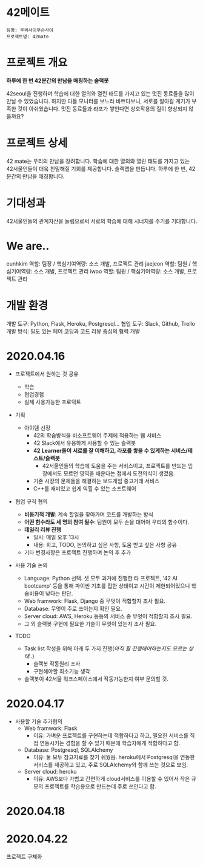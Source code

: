# 42메이트

    팀명: 우리사이무슨사이
    프로젝트명: 42mate

# 프로젝트 개요
**하루에 한 번 42분간의 만남을 매칭하는 슬랙봇**

42seoul을 진행하며 학습에 대한 열의와 열린 태도를 가지고 있는 멋진 동료들을 많이 만날 수 있었습니다. 
하지만 다들 모니터를 보느라 바쁘다보니, 서로를 알아갈 계기가 부족한 것이 아쉬웠습니다. 멋진 동료들과 라포가 쌓인다면 상호작용의 질이 향상되지 않을까요?



# 프로젝트 상세
42 mate는 우리의 만남을 장려합니다.
학습에 대한 열의와 열린 태도를 가지고 있는 42서울인들이 더욱 친밀해질 기회를 제공합니다.
슬랙앱을 만듭니다. 하루에 한 번, 42분간의 만남을 매칭합니다.


# 기대성과
42서울인들의 관계자산을 늘림으로써 서로의 학습에 대해 시너지를 주기를 기대합니다.

# We are..

eunhkim 역할: 팀장 / 핵심기여역량: 소스 개발, 프로젝트 관리
jaejeon 역할: 팀원 / 핵심기여역량: 소스 개발, 프로젝트 관리
iwoo 역할: 팀원 / 핵심기여역량: 소스 개발, 프로젝트 관리


# 개발 환경
개발 도구: Python, Flask, Heroku, Postgresql...
협업 도구: Slack, Github, Trello
개발 방식: 밀도 있는 페어 코딩과 코드 리뷰 중심의 협력 개발


# 2020.04.16

- 프로젝트에서 원하는 것 공유
  - 학습
  - 협업경험
  - 실제 사용가능한 프로덕트
  
- 기획
  - 아이템 선정
    - 42의 학습방식을 비소프트웨어 주제에 적용하는 웹 서비스
    - 42 Slack에서 유용하게 사용할 수 있는 슬랙봇
    - **42 Learner들이 서로를 잘 이해하고, 라포를 쌓을 수 있게하는 서비스/테스트/슬랙봇**
      - 42서울인들의 학습에 도움을 주는 서비스이고, 프로젝트를 만드는 입장에서도 모르던 영역을 배운다는 점에서 도전의식이 생겼음.
    - 기존 시장의 문제들을 해결하는 보드게임 중고거래 서비스
    - C++를 재미있고 쉽게 익힐 수 있는 소프트웨어

- 협업 규칙 협의
    - **비동기적 개발**: 계속 할일을 찾아가며 코드를 개발하는 방식
    - **어떤 함수라도 세 명의 참여 필수**: 팀원이 모두 손을 대어야 우리의 함수이다.
    - **데일리 리뷰 진행**
      - 일시: 매일 오후 13시
      - 내용: 회고, TODO, 논의하고 싶은 사항, 도움 받고 싶은 사항 공유
    - 기타 변경사항은 프로젝트 진행하며 논의 후 추가

- 사용 기술 논의
  - Language: Python 선택. 셋 모두 과거에 진행한 타 프로젝트, '42 AI bootcamp' 등을 통해 파이썬 기초를 접한 상태이고 시간이 제한되어있으니 학습비용이 낮다는 판단.
  - Web framwork: Flask, Django 중 무엇이 적합할지 조사 필요.
  - Database: 무엇이 주로 쓰이는지 확인 필요.
  - Server cloud: AWS, Heroku 등등의 서비스 중 무엇이 적합할지 조사 필요.
  - 그 외 슬랙봇 구현에 필요한 기술이 무엇이 있는지 조사 필요.
  

- TODO
  - Task list 작성을 위해 아래 두 가지 진행(*아직 뭘 진행해야하는지도 모르는 상태..*)
    - 슬랙봇 작동원리 조사
    - 구현해야할 최소기능 생각
  - 슬랙봇이 42서울 워크스페이스에서 작동가능한지 여부 문의할 것.

# 2020.04.17

- 사용할 기술 추가협의
  - Web framwork: Flask
    - 이유: 가벼운 프로젝트를 구현하는데 적합하다고 하고, 필요한 서비스를 직접 연동시키는 경험을 할 수 있기 때문에 학습자에게 적합하다고 함.
  - Database: Postgresql, SQLAlchemy
    - 이유: 둘 모두 참고자료를 찾기 쉬웠음. heroku에서 Postgresql을 연동한 서비스를 제공하고 있고, 주로 SQLAlchemy와 함께 쓰는 것으로 보임.
  - Server cloud: heroku
    - 이유: AWS보다 가볍고 간편하게 cloud서비스를 이용할 수 있어서 작은 규모의 프로젝트를 학습용으로 만드는데 주로 쓰인다고 함.



# 2020.04.18



# 2020.04.22

프로젝트 구체화
